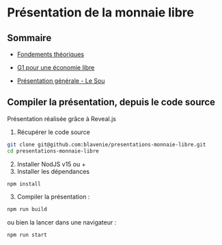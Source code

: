 # Présentation de la monnaie libre

## Sommaire

- [Fondements théoriques](src/trm.html)

- [G1 pour une économie libre](src/g1.html)

- [Présentation générale - Le Sou](src/le-sou.html)


## Compiler la présentation, depuis le code source

Présentation réalisée grâce à Reveal.js

1. Récupérer le code source

```bash
git clone git@github.com:blavenie/presentations-monnaie-libre.git
cd presentations-monnaie-libre
```

2. Installer NodJS v15 ou +
3. Installer les dépendances
```bash
npm install
```
3. Compiler la présentation :
```bash
npm run build
```

ou bien la lancer dans une navigateur :

```bash
npm run start
```
